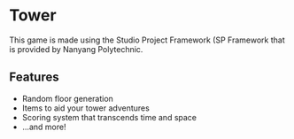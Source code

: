 # Tower


This game is made using the Studio Project Framework (SP Framework that is provided by Nanyang Polytechnic.

## Features
 - Random floor generation
 - Items to aid your tower adventures
 - Scoring system that transcends time and space
 - …and more!
